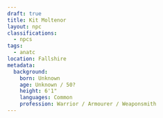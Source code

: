 ```yaml
---
draft: true
title: Kit Moltenor
layout: npc
classifications:
  - npcs
tags:
  - anatc
location: Fallshire
metadata:
  background:
    born: Unknown
    age: Unknown / 50?
    height: 6'1"
    languages: Common
    profession: Warrior / Armourer / Weaponsmith
---
```

